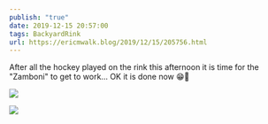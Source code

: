 ```yaml
---
publish: "true"
date: 2019-12-15 20:57:00
tags: BackyardRink
url: https://ericmwalk.blog/2019/12/15/205756.html
---
```


After all the hockey played on the rink this afternoon it is time for the "Zamboni" to get to work... OK it is done now 😁🏒

![](https://ericmwalk.blog/uploads/2022/409ce44d73.jpg)

![](https://ericmwalk.blog/uploads/2022/a8152a8fe0.jpg)